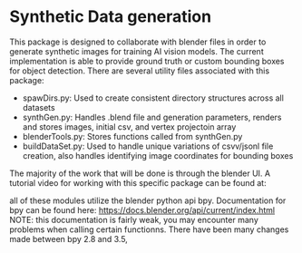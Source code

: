 # Synthetic Data generation

This package is designed to collaborate with blender files in order to generate synthetic images for training AI vision models. The current implementation
is able to provide ground truth or custom bounding boxes for object detection. There are several utility files associated with this package:
  * spawDirs.py:          Used to create consistent directory structures across all datasets
  * synthGen<x>.py:       Handles .blend file and generation parameters, renders and stores images, initial csv, and vertex projectoin array
  * blenderTools<x>.py:   Stores functions called from synthGen<x>.py
  * buildDataSet<x>.py:   Used to handle unique variations of csvv/jsonl file creation, also handles identifying image coordinates for bounding boxes

The majority of the work that will be done is through the blender UI. A tutorial video for working with this specific package can be found
at: <put link to video here>

all of these modules utilize the blender python api bpy. Documentation for bpy can be found here: https://docs.blender.org/api/current/index.html
NOTE: this documentation is fairly weak, you may encounter many problems when calling certain functionns. There have been many changes made between bpy 2.8 and 3.5,

